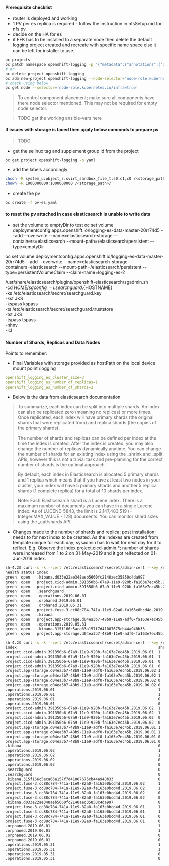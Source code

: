 #### Prerequisite checklist 
* router is deployed and working
* 1 PV per es replica is required - follow the instruction in nfsSetup.md for nfs pv.
* decide on the HA for es
* if EFK has to be installed to a separate node then delete the default logging project created and recreate with specific name space else it can be left for installer to use.
```sh
oc projects
oc patch namespace openshift-logging -p '{"metadata":{"annotations":{"openshift.io/node-selector":"node-role.kubernetes.io/infra=true"}}}'
# or
oc delete project openshift-logging
oc adm new-project openshift-logging --node-selector='node-role.kubernetes.io/infra=true'
# check using below
oc get node --selector='node-role.kubernetes.io/infra=true'
```
>To control component placement; make sure all components have there node selector mentioned. This may not be required for empty node selector.

> TODO get the working ansible-vars here

#### If issues with storage is faced then apply below commnds to prepare pv
> TODO

* get the selinux tag and supplement group id from the project
```sh
oc get project openshift-logging -o yaml
```
* add the labels accordingly

```sh
chcon -R system_u:object_r:svirt_sandbox_file_t:s0:c1,c0 /<storage_path>/
chown -R 1000000000:1000000000 /<storage_path>/
```
* create the pv
```sh
oc create -f pv-es.yaml
```





#### to reset the pv attached in case elasticsearch is unable to write data
* set the volume to emptyDir to test
oc set volume deploymentconfig.apps.openshift.io/logging-es-data-master-20rr74d5 --add --overwrite --name=elasticsearch-storage --containers=elasticsearch --mount-path=/elasticsearch/persistent --type=emptyDir

oc set volume deploymentconfig.apps.openshift.io/logging-es-data-master-20rr74d5 --add --overwrite --name=elasticsearch-storage --containers=elasticsearch --mount-path=/elasticsearch/persistent --type=persistentVolumeClaim --claim-name=logging-es-2

/usr/share/elasticsearch/plugins/openshift-elasticsearch/sgadmin.sh \
        -cd ${HOME}/sgconfig \
        -i .searchguard.${HOSTNAME} \
        -ks /etc/elasticsearch/secret/searchguard.key \
        -kst JKS \
        -kspass kspass \
        -ts /etc/elasticsearch/secret/searchguard.truststore \
        -tst JKS \
        -tspass tspass \
        -nhnv \
        -icl

#### Number of Shards, Replicas and Data Nodes
Points to remember:
* Final Variables with storage provided as hostPath on the local device mount point /logging
```yaml
openshift_logging_es_cluster_size=3
openshift_logging_es_number_of_replicas=1
openshift_logging_es_number_of_shards=2
```
* Below is the data from elasticsearch documentation. 
>To summarize, each index can be split into multiple shards. An index can also be replicated zero (meaning no replicas) or more times. Once replicated, each index will have primary shards (the original shards that were replicated from) and replica shards (the copies of the primary shards).
>
>The number of shards and replicas can be defined per index at the time the index is created. After the index is created, you may also change the number of replicas dynamically anytime. You can change the number of shards for an existing index using the _shrink and _split APIs, however this is not a trivial task and pre-planning for the correct number of shards is the optimal approach.
>
>By default, each index in Elasticsearch is allocated 5 primary shards and 1 replica which means that if you have at least two nodes in your cluster, your index will have 5 primary shards and another 5 replica shards (1 complete replica) for a total of 10 shards per index.
>
>Note: Each Elasticsearch shard is a Lucene index. There is a maximum number of documents you can have in a single Lucene index. As of LUCENE-5843, the limit is 2,147,483,519 (= Integer.MAX_VALUE - 128) documents. You can monitor shard sizes using the _cat/shards API.

* Changes made to the number of shards and replica; post installation; needs to for next index to be created. As the indexes are created from template unique for each day; sysadmin has to wait for next day for it to reflect. E.g. Observe the index project.cicd-admin.*; number of shards were increased from 1 to 2 on 31-May-2019 and it got relfected on 01-Jun-2019 index.


```sh
sh-4.2$ curl -s -k --cert /etc/elasticsearch/secret/admin-cert --key /etc/elasticsearch/secret/admin-key https://logging-es:9200/_cat/indices?v
health status index                                                               uuid                   pri rep docs.count docs.deleted store.size pri.store.size
green  open   .kibana.d033e22ae348aeb5660fc2140aec35850c4da997                    okQo4jqmS72t7d3brHvBnQ   1   0         16            7    268.3kb        268.3kb
green  open   project.cicd-admin.391350b6-67a9-11e9-920b-fa163e7ec45b.2019.05.31  7-hak4qITYuYQmpuioQm6g   1   1      53021            0     60.7mb         30.3mb
green  open   project.cicd-admin.391350b6-67a9-11e9-920b-fa163e7ec45b.2019.06.01  CKpsi6fJS5aKcuXBy8qpIA   2   1      37759            0     43.6mb         21.7mb
green  open   .searchguard                                                        FLoOywA6SgmJrt630d-nlA   1   1          5         1748    634.9kb        306.8kb
green  open   .operations.2019.06.01                                              lBtygC7_T9KuOsh5DL1B_w   2   1    9089362            0     24.7gb         12.4gb
green  open   .orphaned.2019.06.01                                                74dTzHumTkijQqrlSRYAqQ   2   1          5            0     52.2kb         26.1kb
green  open   .orphaned.2019.05.31                                                hvY6ny1jQ1u7BsLhetJZGg   1   1          0            0       382b           191b
green  open   project.fuse-3.cc88c784-741a-11e9-82a0-fa163e0bcd4d.2019.05.31      cd3Cq7IrQneBV_5cBMJ-3Q   1   1          8            0      128kb           64kb
green  open   .kibana                                                             P7f49hheTsuJdnKWUdvd5w   1   0          1            0      3.2kb          3.2kb
green  open   project.app-storage.d04ea3b7-48b9-11e9-adf0-fa163e7ec45b.2019.05.31 dPK-baTDRe2lDpUl1K5tyg   1   1      25893            0     35.8mb         17.9mb
green  open   .operations.2019.05.31                                              ez0CzXY2Q3iUdXsNSwKJXw   1   1    7870464            0     21.2gb         10.6gb
green  open   .kibana.315f166c5aca63a157f7d41007675cb44a948b33                    usxAcWs4THKXMi9K8W5Pxg   1   0          5            3    123.2kb        123.2kb
green  open   project.app-storage.d04ea3b7-48b9-11e9-adf0-fa163e7ec45b.2019.06.01 _wSD0xzZQfODO1fjeU-yQw   2   1      17819            0     25.4mb         12.7mb
```

```sh
sh-4.2$ curl -s -k --cert /etc/elasticsearch/secret/admin-cert --key /etc/elasticsearch/secret/admin-key -XGET https://logging-es:9200/_cat/shards?v
index                                                               shard prirep state    docs   store ip            node
project.cicd-admin.391350b6-67a9-11e9-920b-fa163e7ec45b.2019.06.01  1     p      STARTED 18619  10.7mb 10.128.20.108 logging-es-data-master-ufcuwwr4
project.cicd-admin.391350b6-67a9-11e9-920b-fa163e7ec45b.2019.06.01  1     r      STARTED 18619  10.7mb 10.128.18.147 logging-es-data-master-shfsujug
project.cicd-admin.391350b6-67a9-11e9-920b-fa163e7ec45b.2019.06.01  0     p      STARTED 18346  10.6mb 10.128.24.166 logging-es-data-master-m08ycff1
project.cicd-admin.391350b6-67a9-11e9-920b-fa163e7ec45b.2019.06.01  0     r      STARTED 18346  10.6mb 10.128.18.147 logging-es-data-master-shfsujug
project.app-storage.d04ea3b7-48b9-11e9-adf0-fa163e7ec45b.2019.06.02 1     p      STARTED  5182   3.7mb 10.128.24.166 logging-es-data-master-m08ycff1
project.app-storage.d04ea3b7-48b9-11e9-adf0-fa163e7ec45b.2019.06.02 1     r      STARTED  5182   3.7mb 10.128.20.108 logging-es-data-master-ufcuwwr4
project.app-storage.d04ea3b7-48b9-11e9-adf0-fa163e7ec45b.2019.06.02 0     r      STARTED  5232   3.8mb 10.128.20.108 logging-es-data-master-ufcuwwr4
project.app-storage.d04ea3b7-48b9-11e9-adf0-fa163e7ec45b.2019.06.02 0     p      STARTED  5232   3.7mb 10.128.18.147 logging-es-data-master-shfsujug
.operations.2019.06.01                                              1     r      STARTED     5 679.2mb 10.128.24.166 logging-es-data-master-m08ycff1
.operations.2019.06.01                                              1     p      STARTED     2 729.9mb 10.128.20.108 logging-es-data-master-ufcuwwr4
.operations.2019.06.01                                              0     r      STARTED     1   3.3gb 10.128.20.108 logging-es-data-master-ufcuwwr4
.operations.2019.06.01                                              0     p      STARTED     1   3.3gb 10.128.18.147 logging-es-data-master-shfsujug
project.cicd-admin.391350b6-67a9-11e9-920b-fa163e7ec45b.2019.06.02  1     r      STARTED  9757   5.6mb 10.128.24.166 logging-es-data-master-m08ycff1
project.cicd-admin.391350b6-67a9-11e9-920b-fa163e7ec45b.2019.06.02  1     p      STARTED  9757   5.7mb 10.128.20.108 logging-es-data-master-ufcuwwr4
project.cicd-admin.391350b6-67a9-11e9-920b-fa163e7ec45b.2019.06.02  0     r      STARTED  9691   5.7mb 10.128.20.108 logging-es-data-master-ufcuwwr4
project.cicd-admin.391350b6-67a9-11e9-920b-fa163e7ec45b.2019.06.02  0     p      STARTED  9691   5.7mb 10.128.18.147 logging-es-data-master-shfsujug
project.app-storage.d04ea3b7-48b9-11e9-adf0-fa163e7ec45b.2019.06.01 1     r      STARTED 10433   7.2mb 10.128.20.108 logging-es-data-master-ufcuwwr4
project.app-storage.d04ea3b7-48b9-11e9-adf0-fa163e7ec45b.2019.06.01 1     p      STARTED 10433   7.2mb 10.128.18.147 logging-es-data-master-shfsujug
project.app-storage.d04ea3b7-48b9-11e9-adf0-fa163e7ec45b.2019.06.01 0     p      STARTED 10047     7mb 10.128.24.166 logging-es-data-master-m08ycff1
project.app-storage.d04ea3b7-48b9-11e9-adf0-fa163e7ec45b.2019.06.01 0     r      STARTED 10047     7mb 10.128.18.147 logging-es-data-master-shfsujug
.kibana                                                             0     p      STARTED     1   3.2kb 10.128.24.166 logging-es-data-master-m08ycff1
.operations.2019.06.02                                              1     p      STARTED 30807  50.1mb 10.128.24.166 logging-es-data-master-m08ycff1
.operations.2019.06.02                                              1     r      STARTED 30892  51.9mb 10.128.18.147 logging-es-data-master-shfsujug
.operations.2019.06.02                                              0     r      STARTED 30799  52.2mb 10.128.20.108 logging-es-data-master-ufcuwwr4
.operations.2019.06.02                                              0     p      STARTED 30844  54.1mb 10.128.18.147 logging-es-data-master-shfsujug
.searchguard                                                        0     p      STARTED     5 585.9kb 10.128.24.166 logging-es-data-master-m08ycff1
.searchguard                                                        0     r      STARTED     5 714.2kb 10.128.18.147 logging-es-data-master-shfsujug
.kibana.315f166c5aca63a157f7d41007675cb44a948b33                    0     p      STARTED     8 152.8kb 10.128.24.166 logging-es-data-master-m08ycff1
project.fuse-3.cc88c784-741a-11e9-82a0-fa163e0bcd4d.2019.06.02      1     p      STARTED  1036 846.8kb 10.128.24.166 logging-es-data-master-m08ycff1
project.fuse-3.cc88c784-741a-11e9-82a0-fa163e0bcd4d.2019.06.02      1     r      STARTED  1036 823.5kb 10.128.18.147 logging-es-data-master-shfsujug
project.fuse-3.cc88c784-741a-11e9-82a0-fa163e0bcd4d.2019.06.02      0     r      STARTED  1089   828kb 10.128.20.108 logging-es-data-master-ufcuwwr4
project.fuse-3.cc88c784-741a-11e9-82a0-fa163e0bcd4d.2019.06.02      0     p      STARTED  1089 736.4kb 10.128.18.147 logging-es-data-master-shfsujug
.kibana.d033e22ae348aeb5660fc2140aec35850c4da997                    0     p      STARTED    16 268.3kb 10.128.20.108 logging-es-data-master-ufcuwwr4
project.fuse-3.cc88c784-741a-11e9-82a0-fa163e0bcd4d.2019.06.01      1     r      STARTED     5  79.9kb 10.128.24.166 logging-es-data-master-m08ycff1
project.fuse-3.cc88c784-741a-11e9-82a0-fa163e0bcd4d.2019.06.01      1     p      STARTED     5  79.9kb 10.128.20.108 logging-es-data-master-ufcuwwr4
project.fuse-3.cc88c784-741a-11e9-82a0-fa163e0bcd4d.2019.06.01      0     r      STARTED    12 124.1kb 10.128.24.166 logging-es-data-master-m08ycff1
project.fuse-3.cc88c784-741a-11e9-82a0-fa163e0bcd4d.2019.06.01      0     p      STARTED    12 124.1kb 10.128.18.147 logging-es-data-master-shfsujug
.orphaned.2019.06.01                                                1     p      STARTED     0    191b 10.128.24.166 logging-es-data-master-m08ycff1
.orphaned.2019.06.01                                                1     r      STARTED     0    191b 10.128.20.108 logging-es-data-master-ufcuwwr4
.orphaned.2019.06.01                                                0     r      STARTED     0    191b 10.128.20.108 logging-es-data-master-ufcuwwr4
.orphaned.2019.06.01                                                0     p      STARTED     0    191b 10.128.18.147 logging-es-data-master-shfsujug
.operations.2019.05.31                                              1     r      STARTED     2 144.4kb 10.128.24.166 logging-es-data-master-m08ycff1
.operations.2019.05.31                                              1     p      STARTED     2 144.4kb 10.128.20.108 logging-es-data-master-ufcuwwr4
.operations.2019.05.31                                              0     r      STARTED     0    162b 10.128.24.166 logging-es-data-master-m08ycff1
.operations.2019.05.31                                              0     p      STARTED     0    162b 10.128.18.147 logging-es-data-master-shfsujug
```
